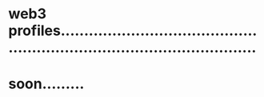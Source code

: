 # web3 profiles...............................................................................................
# soon.........
